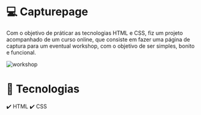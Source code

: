 # 💻 Capturepage

Com o objetivo de práticar as tecnologias HTML e CSS, fiz um projeto acompanhado de um curso online, que consiste em fazer uma página de captura para um eventual workshop, com o objetivo de ser simples, bonito e funcional.

![workshop](https://user-images.githubusercontent.com/66878007/111841198-5aa6de00-88dc-11eb-8750-d5dd1522db27.gif)

# 🚀 Tecnologias

✔️ HTML
✔️ CSS

